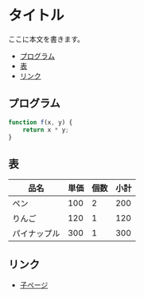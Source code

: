 # タイトル

ここに本文を書きます。

- [プログラム](#program)
- [表](#table)
- [リンク](#links)

## <a name="program" id="program"></a> プログラム
```js
function f(x, y) {
	return x * y;
}
```

## <a name="table" id="table"></a> 表

|品名            |単価|個数|小計|
|----------------|----|----|----|
|ペン            |100 |2   |200 |
|りんご          |120 |1   |120 |
|パイナップル    |300 |1   |300 |

## <a name="links" id="links"></a> リンク
- [子ページ](pages/page1.md)
